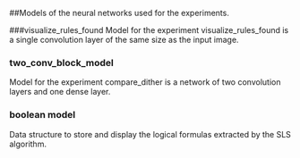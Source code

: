 ##Models of the neural networks used for the experiments. 

###visualize_rules_found
Model for the experiment visualize_rules_found is a single convolution layer of the same size as the input image.  
 
### two_conv_block_model
Model for the experiment compare_dither is a network of two convolution layers and one dense layer. 

### boolean model 
Data structure to store and display the logical formulas extracted by the SLS algorithm. 
